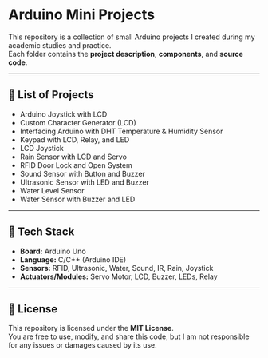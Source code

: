 # Arduino Mini Projects

This repository is a collection of small Arduino projects I created during my academic studies and practice.  
Each folder contains the **project description**, **components**, and **source code**.

---

## 📂 List of Projects
- Arduino Joystick with LCD  
- Custom Character Generator (LCD)  
- Interfacing Arduino with DHT Temperature & Humidity Sensor  
- Keypad with LCD, Relay, and LED  
- LCD Joystick  
- Rain Sensor with LCD and Servo  
- RFID Door Lock and Open System  
- Sound Sensor with Button and Buzzer  
- Ultrasonic Sensor with LED and Buzzer  
- Water Level Sensor  
- Water Sensor with Buzzer and LED  

---

## 🔧 Tech Stack
- **Board:** Arduino Uno  
- **Language:** C/C++ (Arduino IDE)  
- **Sensors:** RFID, Ultrasonic, Water, Sound, IR, Rain, Joystick  
- **Actuators/Modules:** Servo Motor, LCD, Buzzer, LEDs, Relay  

---

## 📜 License
This repository is licensed under the **MIT License**.  
You are free to use, modify, and share this code, but I am not responsible for any issues or damages caused by its use.
